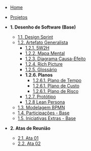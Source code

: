 <!-- docs/_sidebar.md -->

- [ Home](README.md)
- [ Projetos](Projeto/Projeto.md)

- **1. Desenho de Software (Base)**
  - [1.1. Design Sprint](Base/1.1.DesignSprint.md)
  - [1.2. Artefato Generalista](Base/1.2.ArtefatoGeneralista.md)
    - [1.2.1. 5W2H](Base/1.2.1.5W2H.md)
    - [1.2.2. Mapa Mental](Base/1.2.2.MapaMental.md)
    - [1.2.3. Diagrama Causa-Efeito](Base/1.2.3.DiagramaCausaEfeito.md)
    - [1.2.4. Rich Picture](Base/1.2.4.RichPicture.md)
    - [1.2.5. Glossário](Base/1.2.5.Glossario.md)
    - **1.2.6. Planos**
      - [1.2.6.1. Plano de Tempo](Base/1.2.5.1.PlanoTempo.md)
      - [1.2.6.1. Plano de Custo](Base/1.2.6.3.PlanoDeCusto.md)
      - [1.2.6.1. Plano de Risco](Base/1.2.6.2.PlanoDeRisco.md)
    - [1.2.7. Protótipo](Base/1.2.7.Prototipo.md)
    - [1.2.8 Lean Persona](Base/1.2.8.LeanP.md)
  - [1.3. Modelagem BPMN](Base/1.3.ModelagemBPMN.md)
  - [1.4. Participações - Base](Base/1.4.ParticipacoesBase.md)
  - [1.5. Iniciativas Extras - Base](Base/1.5.IniciativasExtras.md)
- **2. Atas de Reunião**
  - [2.1. Ata 01](Atas/2.1.Ata01.md)
  - [2.2. Ata 02](Atas/2.2.Ata02.md)
